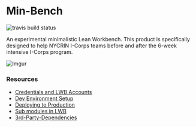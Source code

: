 # Min-Bench

![travis build status](https://travis-ci.com/wigginslab/min-bench.svg?token=sJyWwcVqmgjZ6SuF12eq&branch=master)

An experimental minimalistic Lean Workbench. This product is specifically designed to help
NYCRIN I-Corps teams before and after the 6-week intensive I-Corps program.

![Imgur](http://i.imgur.com/t8BCHeC.png)

### Resources
- [Credentials and LWB Accounts](https://github.com/wigginslab/min-bench/wiki/Credentials-and-LWB-Accounts)
- [Dev Environment Setup](https://github.com/wigginslab/min-bench/wiki/Dev-Environment-Setup)
- [Deploying to Production](https://github.com/wigginslab/min-bench/wiki/Deploying-to-Production)
- [Sub modules in LWB](https://github.com/wigginslab/min-bench/wiki/Sub-modules-in-LWB)
- [3rd-Party-Dependencies](https://github.com/wigginslab/min-bench/wiki/3rd-Party-Dependencies)
